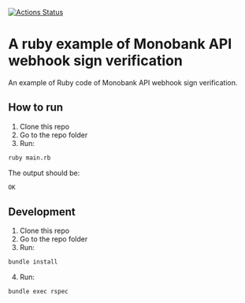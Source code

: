 [![Actions Status](https://github.com/loqimean/monobank_webhook_sign_verification/actions/workflows/ci.yml/badge.svg)](https://github.com/loqimean/monobank_webhook_sign_verification/actions)
# A ruby example of Monobank API webhook sign verification
An example of Ruby code of Monobank API webhook sign verification.

## How to run
1. Clone this repo
2. Go to the repo folder
3. Run:
```bash
ruby main.rb
```

The output should be:
```bash
OK
```

## Development
1. Clone this repo
2. Go to the repo folder
3. Run:
```bash
bundle install
```
4. Run:
```bash
bundle exec rspec
```
